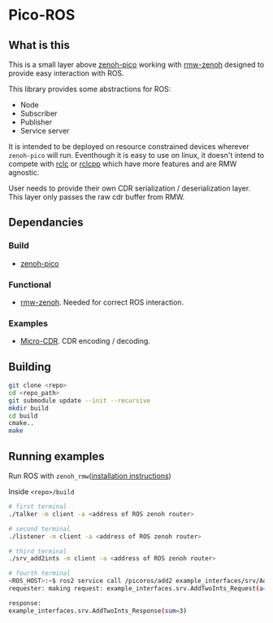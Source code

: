 # Pico-ROS

## What is this
This is a small layer above [zenoh-pico](https://github.com/eclipse-zenoh/zenoh-pico) working with [rmw-zenoh](https://github.com/ros2/rmw_zenoh)
designed to provide easy interaction with ROS.

This library provides some abstractions for ROS:
 - Node
 - Subscriber
 - Publisher
 - Service server
 
It is intended to be deployed on resource constrained devices wherever `zenoh-pico` will run. 
Eventhough it is easy to use on linux, it doesn't intend to compete with [rclc](https://github.com/ros2/rclc) or [rclcpp](https://github.com/ros2/rclcpp)
which have more features and are RMW agnostic.

User needs to provide their own CDR serialization / deserialization layer. This layer only passes the raw cdr buffer from RMW.

## Dependancies
### Build
 - [zenoh-pico](https://github.com/eclipse-zenoh/zenoh-pico)

### Functional
 - [rmw-zenoh](https://github.com/ros2/rmw_zenoh). Needed for correct ROS interaction.

### Examples 
 - [Micro-CDR](https://github.com/eProsima/Micro-CDR). CDR encoding / decoding.

 
## Building
```sh
git clone <repo>
cd <repo_path>
git submodule update --init --recursive
mkdir build
cd build
cmake..
make
```

## Running examples
Run ROS with `zenoh_rmw`([installation instructions](https://github.com/ros2/rmw_zenoh?tab=readme-ov-file#installation))

Inside `<repo>/build`
```sh
# first terminal
./talker -m client -a <address of ROS zenoh router>

# second terminal
./listener -m client -a <address of ROS zenoh router>

# third terminal
./srv_add2ints -m client -a <address of ROS zenoh router>

# fourth terminal
<ROS_HOST>:~$ ros2 service call /picoros/add2 example_interfaces/srv/AddTwoInts '{a: 1, b: 2}'
requester: making request: example_interfaces.srv.AddTwoInts_Request(a=1, b=2)

response:
example_interfaces.srv.AddTwoInts_Response(sum=3)

```
